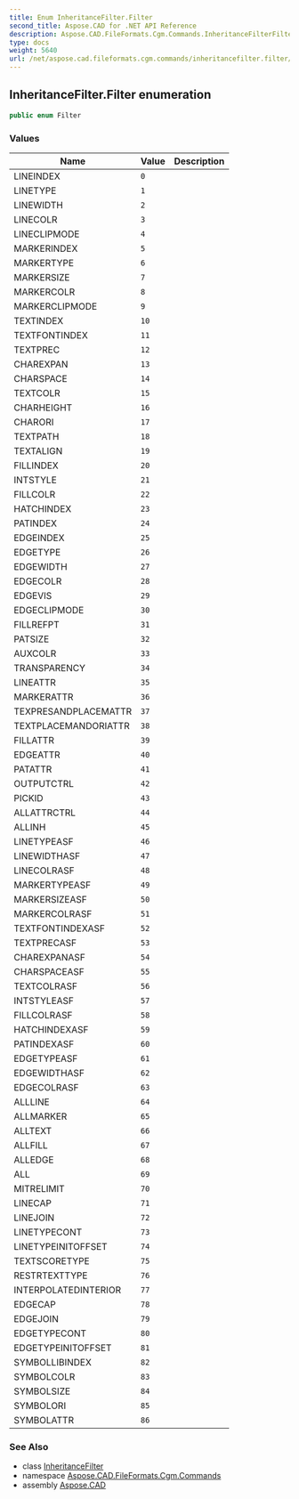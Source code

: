 ```yaml
---
title: Enum InheritanceFilter.Filter
second_title: Aspose.CAD for .NET API Reference
description: Aspose.CAD.FileFormats.Cgm.Commands.InheritanceFilterFilter enum. 
type: docs
weight: 5640
url: /net/aspose.cad.fileformats.cgm.commands/inheritancefilter.filter/
---
```

## InheritanceFilter.Filter enumeration

```csharp
public enum Filter
```

### Values

| Name | Value | Description |
| --- | --- | --- |
| LINEINDEX | `0` |  |
| LINETYPE | `1` |  |
| LINEWIDTH | `2` |  |
| LINECOLR | `3` |  |
| LINECLIPMODE | `4` |  |
| MARKERINDEX | `5` |  |
| MARKERTYPE | `6` |  |
| MARKERSIZE | `7` |  |
| MARKERCOLR | `8` |  |
| MARKERCLIPMODE | `9` |  |
| TEXTINDEX | `10` |  |
| TEXTFONTINDEX | `11` |  |
| TEXTPREC | `12` |  |
| CHAREXPAN | `13` |  |
| CHARSPACE | `14` |  |
| TEXTCOLR | `15` |  |
| CHARHEIGHT | `16` |  |
| CHARORI | `17` |  |
| TEXTPATH | `18` |  |
| TEXTALIGN | `19` |  |
| FILLINDEX | `20` |  |
| INTSTYLE | `21` |  |
| FILLCOLR | `22` |  |
| HATCHINDEX | `23` |  |
| PATINDEX | `24` |  |
| EDGEINDEX | `25` |  |
| EDGETYPE | `26` |  |
| EDGEWIDTH | `27` |  |
| EDGECOLR | `28` |  |
| EDGEVIS | `29` |  |
| EDGECLIPMODE | `30` |  |
| FILLREFPT | `31` |  |
| PATSIZE | `32` |  |
| AUXCOLR | `33` |  |
| TRANSPARENCY | `34` |  |
| LINEATTR | `35` |  |
| MARKERATTR | `36` |  |
| TEXPRESANDPLACEMATTR | `37` |  |
| TEXTPLACEMANDORIATTR | `38` |  |
| FILLATTR | `39` |  |
| EDGEATTR | `40` |  |
| PATATTR | `41` |  |
| OUTPUTCTRL | `42` |  |
| PICKID | `43` |  |
| ALLATTRCTRL | `44` |  |
| ALLINH | `45` |  |
| LINETYPEASF | `46` |  |
| LINEWIDTHASF | `47` |  |
| LINECOLRASF | `48` |  |
| MARKERTYPEASF | `49` |  |
| MARKERSIZEASF | `50` |  |
| MARKERCOLRASF | `51` |  |
| TEXTFONTINDEXASF | `52` |  |
| TEXTPRECASF | `53` |  |
| CHAREXPANASF | `54` |  |
| CHARSPACEASF | `55` |  |
| TEXTCOLRASF | `56` |  |
| INTSTYLEASF | `57` |  |
| FILLCOLRASF | `58` |  |
| HATCHINDEXASF | `59` |  |
| PATINDEXASF | `60` |  |
| EDGETYPEASF | `61` |  |
| EDGEWIDTHASF | `62` |  |
| EDGECOLRASF | `63` |  |
| ALLLINE | `64` |  |
| ALLMARKER | `65` |  |
| ALLTEXT | `66` |  |
| ALLFILL | `67` |  |
| ALLEDGE | `68` |  |
| ALL | `69` |  |
| MITRELIMIT | `70` |  |
| LINECAP | `71` |  |
| LINEJOIN | `72` |  |
| LINETYPECONT | `73` |  |
| LINETYPEINITOFFSET | `74` |  |
| TEXTSCORETYPE | `75` |  |
| RESTRTEXTTYPE | `76` |  |
| INTERPOLATEDINTERIOR | `77` |  |
| EDGECAP | `78` |  |
| EDGEJOIN | `79` |  |
| EDGETYPECONT | `80` |  |
| EDGETYPEINITOFFSET | `81` |  |
| SYMBOLLIBINDEX | `82` |  |
| SYMBOLCOLR | `83` |  |
| SYMBOLSIZE | `84` |  |
| SYMBOLORI | `85` |  |
| SYMBOLATTR | `86` |  |

### See Also

* class [InheritanceFilter](../inheritancefilter/)
* namespace [Aspose.CAD.FileFormats.Cgm.Commands](../../aspose.cad.fileformats.cgm.commands/)
* assembly [Aspose.CAD](../../)


